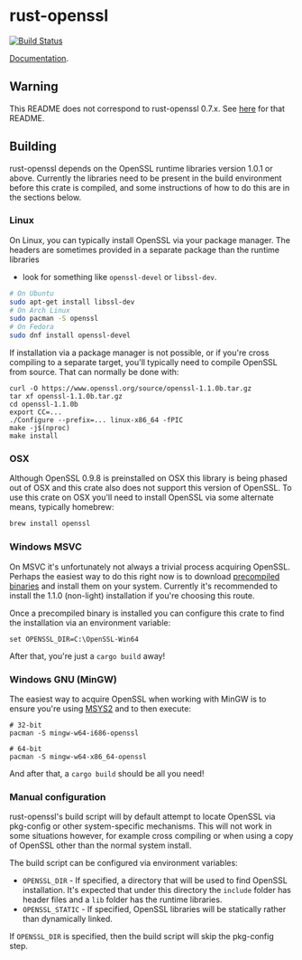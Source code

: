 # rust-openssl

[![Build Status](https://travis-ci.org/sfackler/rust-openssl.svg?branch=master)](https://travis-ci.org/sfackler/rust-openssl)

[Documentation](https://sfackler.github.io/rust-openssl/doc/v0.9.0/openssl).

## Warning

This README does not correspond to rust-openssl 0.7.x. See
[here](https://github.com/sfackler/rust-openssl/blob/b8fb29db5c246175a096260eacca38180cd77dd0/README.md)
for that README.

## Building

rust-openssl depends on the OpenSSL runtime libraries version 1.0.1 or above.
Currently the libraries need to be present in the build environment before this
crate is compiled, and some instructions of how to do this are in the sections
below.

### Linux

On Linux, you can typically install OpenSSL via your package manager. The
headers are sometimes provided in a separate package than the runtime libraries
- look for something like `openssl-devel` or `libssl-dev`.

```bash
# On Ubuntu
sudo apt-get install libssl-dev
# On Arch Linux
sudo pacman -S openssl
# On Fedora
sudo dnf install openssl-devel
```

If installation via a package manager is not possible, or if you're cross
compiling to a separate target, you'll typically need to compile OpenSSL from
source. That can normally be done with:

```
curl -O https://www.openssl.org/source/openssl-1.1.0b.tar.gz
tar xf openssl-1.1.0b.tar.gz
cd openssl-1.1.0b
export CC=...
./Configure --prefix=... linux-x86_64 -fPIC
make -j$(nproc)
make install
```

### OSX

Although OpenSSL 0.9.8 is preinstalled on OSX this library is being phased out
of OSX and this crate also does not support this version of OpenSSL. To use this
crate on OSX you'll need to install OpenSSL via some alternate means, typically
homebrew:

```bash
brew install openssl
```

### Windows MSVC

On MSVC it's unfortunately not always a trivial process acquiring OpenSSL.
Perhaps the easiest way to do this right now is to download [precompiled
binaries] and install them on your system. Currently it's recommended to
install the 1.1.0 (non-light) installation if you're choosing this route.

[precompiled binaries]: http://slproweb.com/products/Win32OpenSSL.html

Once a precompiled binary is installed you can configure this crate to find the
installation via an environment variable:

```
set OPENSSL_DIR=C:\OpenSSL-Win64
```

After that, you're just a `cargo build` away!

### Windows GNU (MinGW)

The easiest way to acquire OpenSSL when working with MinGW is to ensure you're
using [MSYS2](http://msys2.github.io) and to then execute:

```
# 32-bit
pacman -S mingw-w64-i686-openssl

# 64-bit
pacman -S mingw-w64-x86_64-openssl
```

And after that, a `cargo build` should be all you need!

### Manual configuration

rust-openssl's build script will by default attempt to locate OpenSSL via
pkg-config or other system-specific mechanisms. This will not work in some
situations however, for example cross compiling or when using a copy of OpenSSL
other than the normal system install.

The build script can be configured via environment variables:

* `OPENSSL_DIR` - If specified, a directory that will be used to find
  OpenSSL installation. It's expected that under this directory the `include`
  folder has header files and a `lib` folder has the runtime libraries.
* `OPENSSL_STATIC` - If specified, OpenSSL libraries will be statically rather
  than dynamically linked.

If `OPENSSL_DIR` is specified, then the build script will skip the pkg-config
step.
